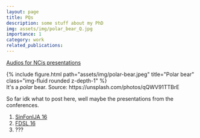 ```yaml
---
layout: page
title: PQs
description: some stuff about my PhD
img: assets/img/polar_bear_Q.jpg
importance: 1
category: work
related_publications: 
---
```

[Audios for NCis presentations](/NCIs-presen/)

<div class="row">
    <div class="col-sm mt-3 mt-md-0">
        {% include figure.html path="assets/img/polar-bear.jpeg" title="Polar bear" class="img-fluid rounded z-depth-1" %}
    </div>
</div>
<div class="caption">
    It's a <i>polar</i> bear. Source: https://unsplash.com/photos/qQWV91TTBrE
</div>

So far idk what to post here, well maybe the presentations from the conferences.

1. <a href="https://mariaonoeva.github.io/assets/pdf/SinFonIJA16_MO_RS_RuNegPQs.pdf" target="_blank">SinFonIJA 16</a>
2. <a href="https://mariaonoeva.github.io/assets/pdf/FDSL16_RuNPQs_Onoeva_Simik.pdf" target="_blank">FDSL 16</a>
3. ??? 